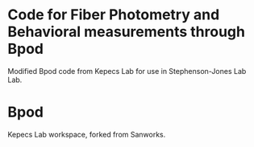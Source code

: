 # Code for Fiber Photometry and Behavioral measurements through Bpod
Modified  Bpod code from Kepecs Lab for use in Stephenson-Jones Lab Lab.

# Bpod
Kepecs Lab workspace, forked from Sanworks.
